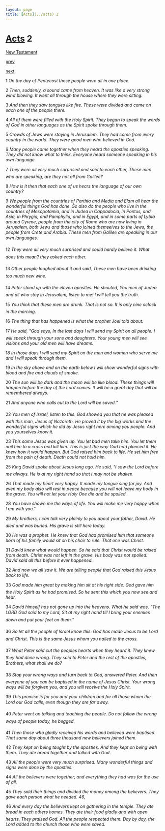 ```yaml
---
layout: page
title: [Acts](../acts) 2
---
```


# [Acts](../acts) 2

[New Testament](/new-testament)


[prev](acts-1.html)


[next](acts-3.html)

1 _On the day of Pentecost these people were all in one place._

2 _Then, suddenly, a sound came from heaven. It was like a very strong wind blowing. It went all through the house where they were sitting._

3 _And then they saw tongues like fire. These were divided and came on each one of the people there._

4 _All of them were filled with the Holy Spirit. They began to speak the words of God in other languages as the Spirit spoke through them._

5 _Crowds of Jews were staying in Jerusalem. They had come from every country in the world. They were good men who believed in God._

6 _Many people came together when they heard the apostles speaking. They did not know what to think. Everyone heard someone speaking in his own language._

7 _They were all very much surprised and said to each other, These men who are speaking,  are they not all from Galilee?_

8 _How is it then that each one of us hears the language of our own country?_

9 _We people from the countries of Parthia and Media and Elam all hear the wonderful things God has done. So also do the people who live in the countries of Mesopotamia,  and in Judea in Cappadocia, in Pontus, and Asia, in Phrygia, and Pamphylia, and in Egypt, and in some parts of Lybia around Cyrene, people from the city of Rome who are now living in Jerusalem, both Jews and those who joined themselves to the Jews, the people from Crete and Arabia. These men from Galilee are speaking in our own languages._

12 _They were all very much surprised and could hardly believe it. What does this mean?  they asked each other._

13 _Other people laughed about it and said, These men have been drinking too much new wine._

14 _Peter stood up with the eleven apostles. He shouted, You men of Judea and all who stay in Jerusalem, listen to me! I will tell you the truth._

15 _You think that these men are drunk. That is not so. It is only nine oclock in the morning._

16 _The thing that has happened is what the prophet Joel told about._

17 _He said, "God says, In the last days I will send my Spirit on all people. I will speak through your sons and daughters. Your young men will see visions and your old men will have dreams._

18 _In those days I will send my Spirit on the men and women who serve me and I will speak through them._

19 _In the sky above and on the earth below I will show wonderful signs with blood and fire and clouds of smoke._

20 _The sun will be dark and the moon will be like blood. These things will happen before the day of the Lord comes. It will be a great day that will be remembered always._

21 _And anyone who calls out to the Lord will be saved."_

22 _You men of Israel, listen to this. God showed you that he was pleased with this man,  Jesus of Nazareth. He proved it by the big works and the wonderful signs which he did by Jesus right here among you people. And you yourselves know it._

23 _This same Jesus was given up. You let bad men take him. You let them nail him to a cross and kill him. This is just the way God had planned it. He knew how it would happen. But God raised him back to life. He set him free from the pain of death. Death could not hold him._

25 _King David spoke about Jesus long ago. He said, "I saw the Lord before me always. He is at my right hand so that I may not be shaken._

26 _That made my heart very happy. It made my tongue sing for joy. And even my body also will rest in peace because you will not leave my body in the grave. You will not let your Holy One die and be spoiled._

28 _You have shown me the ways of life. You will make me very happy when I am with you."_

29 _My brothers, I can talk very plainly to you about your father, David. He died and was buried. His grave is still here today._

30 _He was a prophet. He knew that God had promised him that someone born of his family would sit on his chair to rule. That one was Christ._

31 _David knew what would happen. So he said that Christ would be raised from death.  Christ was not left in the grave. His body was not spoiled. David said all this before it ever happened._

32 _And now we all saw it. We are telling people that God raised this Jesus back to life._

33 _God made him great by making him sit at his right side. God gave him the Holy Spirit as he had promised. So he sent this which you now see and hear._

34 _David himself has not gone up into the heavens. What he said was, "The LORD God said to my Lord, Sit at my right hand till I bring your enemies down and put your feet on them."_

36 _So let all the people of Israel know this: God has made Jesus to be Lord and Christ. This is the same Jesus whom you nailed to the cross._

37 _What Peter said cut the peoples hearts when they heard it. They knew they had done wrong. They said to Peter and the rest of the apostles, Brothers, what shall we do?_

38 _Stop your wrong ways and turn back to God, answered Peter. And then everyone of you can be baptised in the name of Jesus Christ. Your wrong ways will be forgiven you,  and you will receive the Holy Spirit._

39 _This promise is for you and your children and for all those whom the Lord our God calls,  even though they are far away._

40 _Peter went on talking and teaching the people. Do not follow the wrong ways of people today, he begged._

41 _Then those who gladly received his words and believed were baptised. That same day about three thousand new believers joined them._

42 _They kept on being taught by the apostles. And they kept on being with them. They ate bread together and talked with God._

43 _All the people were very much surprised. Many wonderful things and signs were done by the apostles._

44 _All the believers were together; and everything they had was for the use of all._

45 _They sold their things and divided the money among the believers. They gave each person what he needed. 46,_

46 _And every day the believers kept on gathering in the temple. They ate bread in each others homes. They ate their food gladly and with open hearts. They praised God. All the people respected them. Day by day, the Lord added to the church those who were saved._

